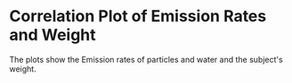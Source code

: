 # Correlation Plot of Emission Rates and Weight

The plots show the Emission rates of particles and water and the subject's weight.
